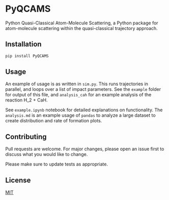 # PyQCAMS
Python Quasi-Classical Atom-Molecule Scattering, a Python package for atom-molecule scattering within the quasi-classical trajectory approach. 

## Installation
```python
pip install PyQCAMS
``` 

## Usage
An example of usage is as written in `sim.py`. This runs trajectories in parallel, and loops over a list of impact parameters. See the `example` folder for output of this file, and `analysis_cah` for an example analysis of the reaction H_2 + CaH. 

See `example.ipynb` notebook for detailed explanations on functionality. The `analysis.md` is an example usage of `pandas` to analyze a large dataset to create distribution and rate of formation plots. 


## Contributing

Pull requests are welcome. For major changes, please open an issue first
to discuss what you would like to change.

Please make sure to update tests as appropriate.

## License

[MIT](https://choosealicense.com/licenses/mit/)

